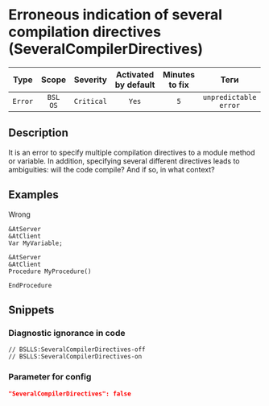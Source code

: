 # Erroneous indication of several compilation directives (SeveralCompilerDirectives)

|  Type   |        Scope        |  Severity  | Activated<br>by default | Minutes<br>to fix |               Теги               |
|:-------:|:-------------------:|:----------:|:-----------------------------:|:-----------------------:|:--------------------------------:|
| `Error` | `BSL`<br>`OS` | `Critical` |             `Yes`             |           `5`           | `unpredictable`<br>`error` |

<!-- Блоки выше заполняются автоматически, не трогать -->
## Description

It is an error to specify multiple compilation directives to a module method or variable. In addition, specifying several different directives leads to ambiguities: will the code compile? And if so, in what context?

## Examples

Wrong

```bsl
&AtServer
&AtClient
Var MyVariable;

&AtServer
&AtClient
Procedure MyProcedure()

EndProcedure
```

## Snippets

<!-- Блоки ниже заполняются автоматически, не трогать -->
### Diagnostic ignorance in code

```bsl
// BSLLS:SeveralCompilerDirectives-off
// BSLLS:SeveralCompilerDirectives-on
```

### Parameter for config

```json
"SeveralCompilerDirectives": false
```
